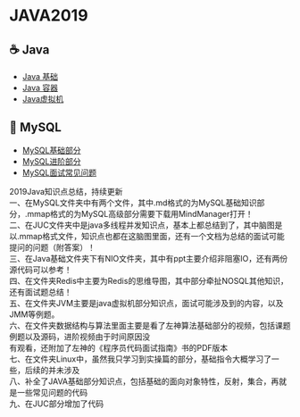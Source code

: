 # JAVA2019

## :coffee: Java

- [Java 基础](https://github.com/wind0926/JAVA2019/blob/master/Java%E5%9F%BA%E7%A1%80%E9%83%A8%E5%88%86/java%E8%AF%AD%E8%A8%80%E7%89%B9%E6%80%A7/Java%E5%9F%BA%E7%A1%80.md)
- [Java 容器](https://github.com/wind0926/JAVA2019/blob/master/%E9%9B%86%E5%90%88/README.md)
- [Java虚拟机](https://github.com/wind0926/JAVA2019/blob/master/JVM/Java%E8%99%9A%E6%8B%9F%E6%9C%BA.md)

## :floppy_disk: MySQL

- [MySQL基础部分](https://github.com/wind0926/JAVA2019/blob/master/MySQL/MySQL%E5%9F%BA%E7%A1%80%E9%83%A8%E5%88%86.md)
- [MySQL进阶部分](https://github.com/wind0926/JAVA2019/blob/master/MySQL/MySQL%E8%BF%9B%E9%98%B6%E9%83%A8%E5%88%86.md)
- [MySQL面试常见问题](https://github.com/wind0926/JAVA2019/blob/master/MySQL/MySQL%E9%9D%A2%E8%AF%95%E5%B8%B8%E8%A7%81%E9%97%AE%E9%A2%98.md)





















2019Java知识点总结，持续更新  
一、在MySQL文件夹中有两个文件，其中.md格式的为MySQL基础知识部分，.mmap格式的为MySQL高级部分需要下载用MindManager打开！  
二、在JUC文件夹中是java多线程并发知识点，基本上都总结到了，其中脑图是以.mmap格式文件，知识点也都在这脑图里面，还有一个文档为总结的面试可能提问的问题（附答案）！  
三、在Java基础文件夹下有NIO文件夹，其中有ppt主要介绍非阻塞IO，还有两份源代码可以参考！  
四、在文件夹Redis中主要为Redis的思维导图，其中部分牵扯NOSQL其他知识，还有面试题总结！  
五、在文件夹JVM主要是java虚拟机部分知识点，面试可能涉及到的内容，以及JMM等例题。  
六、在文件夹数据结构与算法里面主要是看了左神算法基础部分的视频，包括课题例题以及源码，进阶视频由于时间原因没  
      有观看，还附加了左神的《程序员代码面试指南》书的PDF版本  
七、在文件夹Linux中，虽然我只学习到实操篇的部分，基础指令大概学习了一些，后续的并未涉及  
八、补全了JAVA基础部分知识点，包括基础的面向对象特性，反射，集合，再就是一些常见问题的代码  
九、在JUC部分增加了代码  

